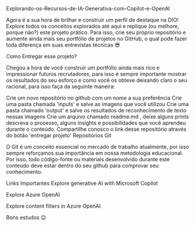 Explorando-os-Recursos-de-IA-Generativa-com-Copilot-e-OpenAI

Agora é a sua hora de brilhar e construir um perfil de destaque na DIO! Explore todos os conceitos explorados até aqui e replique (ou melhore, porque não?) este projeto prático. Para isso, crie seu próprio repositório e aumente ainda mais seu portfólio de projetos no GitHub, o qual pode fazer toda diferença em suas entrevistas técnicas 😎

Como Entregar esse projeto?

Chegou a hora de você construir um portfólio ainda mais rico e impressionar futuros recrutadores, para isso é sempre importante mostrar os resultados do seu esforço e como você os obteve deixando claro o seu racional, para isso faça da seguinte maneira:

Crie um novo repositório no github com um nome a sua preferência
Crie uma pasta chamada 'inputs' e salve as imagens que você utilizou
Crie uma pasta chamado 'output' e salve os resultados de reconhecimento de texto nessas imagens
Crie um arquivo chamado readme.md , deixe alguns prints descreva o processo, alguns insights e possibilidades que você aprendeu durante o conteúdo.
Compartilhe conosco o link desse repositório através do botão 'entregar projeto'
Repositórios Git

O Git é um conceito essencial no mercado de trabalho atualmente, por isso sempre reforçamos sua importância em nossa metodologia educacional. Por isso, todo código-fonte ou materiais desenvolvido durante este conteúdo deve estar dentro do seu github para comprovar seu conhecimento.

Links Importantes
Explore generative AI with Microsoft Copilot

Explore Azure OpenAI

Explore content filters in Azure OpenAI

 
Bons estudos 😉
